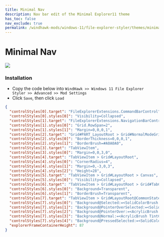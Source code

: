 ```yaml
---
title: Minimal Nav
description: Nav bar edit of the Minimal Explorer11 theme
has_toc: false
nav_exclude: true
permalink: /windhawk-mods/windows-11/file-explorer-styler/themes/minimal-nav
---
```


Minimal Nav
======================

![][Preview]

### Installation

*   Copy the code below into `WindHawk >> Windows 11 File Explorer Styler >> Advanced >> Mod Settings`
*   Click `Save`, then click `Load`

```json
{
  "controlStyles[0].target": "FileExplorerExtensions.CommandBarControl",
  "controlStyles[0].styles[0]": "Visibility=Collapsed",
  "controlStyles[1].target": "FileExplorerExtensions.NavigationBarControl",
  "controlStyles[1].styles[0]": "Grid.RowSpan=2",
  "controlStyles[1].styles[1]": "Margin=0,0,0,1",
  "controlStyles[2].target": "Grid#PART_LayoutRoot > Grid#NormalModeGrid",
  "controlStyles[2].styles[0]": "BorderThickness=0,0,0,1",
  "controlStyles[2].styles[1]": "BorderBrush=#A0A0A0",
  "controlStyles[3].target": "TabViewItem",
  "controlStyles[3].styles[0]": "Margin=0,0,3,0",
  "controlStyles[4].target": "TabViewItem > Grid#LayoutRoot",
  "controlStyles[4].styles[0]": "CornerRadius=4",
  "controlStyles[4].styles[1]": "Margin=0,-3,0,3",
  "controlStyles[4].styles[2]": "Height=28",
  "controlStyles[5].target": "TabViewItem > Grid#LayoutRoot > Canvas",
  "controlStyles[5].styles[0]": "Visibility=Collapsed",
  "controlStyles[6].target": "TabViewItem > Grid#LayoutRoot > Grid#TabContainer",
  "controlStyles[6].styles[0]": "Background=Transparent",
  "controlStyles[6].styles[1]": "BorderBrush=Transparent",
  "controlStyles[7].target": "TabViewItem > Grid#LayoutRoot@CommonStates",
  "controlStyles[7].styles[0]": "Background@Selected:=<SolidColorBrush Color=\"#808080\" Opacity=\"0.35\"/>",
  "controlStyles[7].styles[1]": "Background@PointerOverSelected:=<SolidColorBrush Color=\"#808080\" Opacity=\"0.35\"/>",
  "controlStyles[7].styles[2]": "Background@PointerOver:=<AcrylicBrush TintColor=\"Transparent\" Opacity=\"0.5\"/>",
  "controlStyles[7].styles[3]": "Background@Normal:=<AcrylicBrush TintColor=\"Transparent\" Opacity=\"0.05\"/>",
  "controlStyles[7].styles[4]": "Background@PressedSelected:=<SolidColorBrush Color=\"#808080\" Opacity=\"0.35\"/>",
  "explorerFrameContainerHeight": 87
}
```

<!-- ///////////////////////////////////////////////////////////////////////////////////////////////////////////////////////////////////////////////////// -->

[Preview]: https://gitlab.com/the-back-room/windhawk-mods/-/raw/main/Windows-11-File-Explorer-Styler/minimal-tabbed/Extras/Preview.png

<!-- ///////////////////////////////////////////////////////////////////////////////////////////////////////////////////////////////////////////////////// -->
